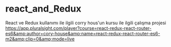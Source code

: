 # react_and_Redux
React ve Redux kullanımı ile ilgili corry hous'un kursu ile ilgili çalışma projesi https://app.pluralsight.com/player?course=react-redux-react-router-es6&amp;author=cory-house&amp;name=react-redux-react-router-es6-m2&amp;clip=0&amp;mode=live
